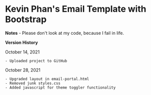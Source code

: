 # Kevin Phan's Email Template with Bootstrap

**Notes**
    - Please don't look at my code, because I fail in life.



**Version History**

October 14, 2021
    
    - Uploaded project to GitHub

October 28, 2021

    - Upgraded layout in email-portal.html
    - Removed junk styles.css
    - Added javascript for theme toggler functionality